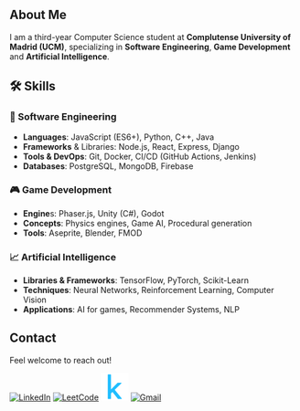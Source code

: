 ## About Me

I am a third-year Computer Science student at **Complutense University of Madrid (UCM)**, specializing in **Software Engineering**, **Game Development** and **Artificial Intelligence**.

## 🛠 Skills

### 🚀 Software Engineering

- **Languages**: JavaScript (ES6+), Python, C++, Java
- **Frameworks** & Libraries: Node.js, React, Express, Django
- **Tools & DevOps**: Git, Docker, CI/CD (GitHub Actions, Jenkins)
- **Databases**: PostgreSQL, MongoDB, Firebase

### 🎮 Game Development

- **Engine**s: Phaser.js, Unity (C#), Godot
- **Concepts**: Physics engines, Game AI, Procedural generation
- **Tools**: Aseprite, Blender, FMOD

### 📈 Artificial Intelligence

- **Libraries & Frameworks**: TensorFlow, PyTorch, Scikit-Learn
- **Techniques**: Neural Networks, Reinforcement Learning, Computer Vision
- **Applications**: AI for games, Recommender Systems, NLP

## Contact

Feel welcome to reach out!

 [![LinkedIn](https://img.icons8.com/ios-filled/50/0072b1/linkedin.png)](https://www.linkedin.com/in/hibjan/) 
 [![LeetCode](https://img.icons8.com/?size=50&id=9L16NypUzu38&format=png&color=000000)](https://leetcode.com/u/hibjan/)
 [![Kaggle](utils/4373210_kaggle_logo_logos_icon.png)]((https://www.kaggle.com/juanandrshibjan)) 
 [![Gmail](https://img.icons8.com/ios-filled/50/ea4335/gmail.png)](mailto:hibjanjuan@gmail.com) 
